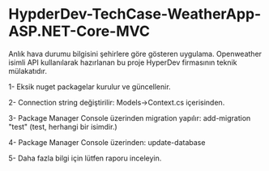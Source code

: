 # HypderDev-TechCase-WeatherApp-ASP.NET-Core-MVC
Anlık hava durumu bilgisini şehirlere göre gösteren uygulama. Openweather isimli API kullanılarak hazırlanan bu proje HyperDev firmasının teknik mülakatıdır.

1- Eksik nuget packagelar kurulur ve güncellenir.

2- Connection string değiştirilir: Models->Context.cs içerisinden.

3- Package Manager Console üzerinden migration yapılır: add-migration "test" (test, herhangi bir isimdir.)

4- Package Manager Console üzerinden: update-database

5- Daha fazla bilgi için lütfen raporu inceleyin.
